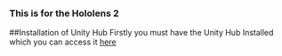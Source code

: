 ### This is for the Hololens 2

##Installation of Unity Hub
Firstly you must have the Unity Hub Installed which you can access it [here](https://unity3d.com/get-unity/download)
